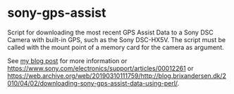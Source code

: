 sony-gps-assist
===============

Script for downloading the most recent GPS Assist Data to a Sony DSC
Camera with built-in GPS, such as the Sony DSC-HX5V. The script must
be called with the mount point of a memory card for the camera as
argument.

See [my blog
post](http://blog.brixandersen.dk/2010/04/02/downloading-sony-gps-assist-data-using-perl/)
for more information or https://www.sony.com/electronics/support/articles/00012261 or https://web.archive.org/web/20190310111759/http://blog.brixandersen.dk/2010/04/02/downloading-sony-gps-assist-data-using-perl/.
